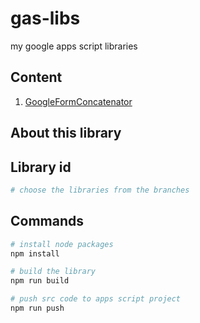 # gas-libs

my google apps script libraries

## Content

1. [GoogleFormConcatenator]()

## About this library

## Library id

```bash
# choose the libraries from the branches
```

## Commands

```bash
# install node packages
npm install

# build the library
npm run build

# push src code to apps script project
npm run push
```
